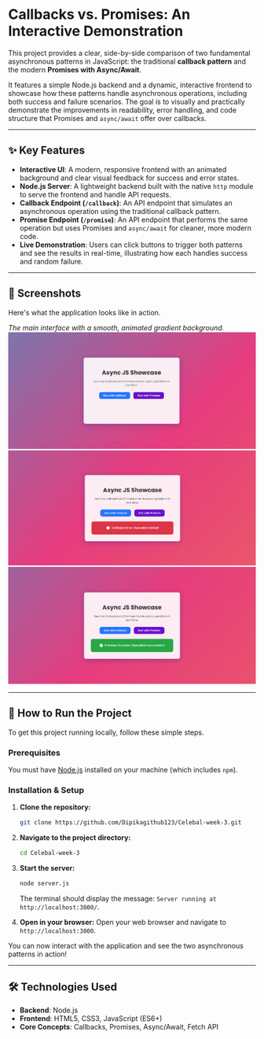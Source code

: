# Callbacks vs. Promises: An Interactive Demonstration

This project provides a clear, side-by-side comparison of two fundamental asynchronous patterns in JavaScript: the traditional **callback pattern** and the modern **Promises with Async/Await**.

It features a simple Node.js backend and a dynamic, interactive frontend to showcase how these patterns handle asynchronous operations, including both success and failure scenarios. The goal is to visually and practically demonstrate the improvements in readability, error handling, and code structure that Promises and `async/await` offer over callbacks.

---

## ✨ Key Features

- **Interactive UI**: A modern, responsive frontend with an animated background and clear visual feedback for success and error states.
- **Node.js Server**: A lightweight backend built with the native `http` module to serve the frontend and handle API requests.
- **Callback Endpoint (`/callback`)**: An API endpoint that simulates an asynchronous operation using the traditional callback pattern.
- **Promise Endpoint (`/promise`)**: An API endpoint that performs the same operation but uses Promises and `async/await` for cleaner, more modern code.
- **Live Demonstration**: Users can click buttons to trigger both patterns and see the results in real-time, illustrating how each handles success and random failure.

---

## 📸 Screenshots

Here's what the application looks like in action.

*The main interface with a smooth, animated gradient background.*
![Application Screenshot](./screenshot1.png)
![Application Screenshot](./screenshot2.png)
![Application Screenshot](./screenshot3.png)

---

## 🚀 How to Run the Project

To get this project running locally, follow these simple steps.

### Prerequisites

You must have [Node.js](https://nodejs.org/) installed on your machine (which includes `npm`).

### Installation & Setup

1.  **Clone the repository:**
    ```bash
    git clone https://github.com/Dipikagithub123/Celebal-week-3.git
    ```

2.  **Navigate to the project directory:**
    ```bash
    cd Celebal-week-3
    ```

3.  **Start the server:**
    ```bash
    node server.js
    ```
    The terminal should display the message: `Server running at http://localhost:3000/`.

4.  **Open in your browser:**
    Open your web browser and navigate to `http://localhost:3000`.

You can now interact with the application and see the two asynchronous patterns in action!

---

## 🛠️ Technologies Used

- **Backend**: Node.js
- **Frontend**: HTML5, CSS3, JavaScript (ES6+)
- **Core Concepts**: Callbacks, Promises, Async/Await, Fetch API 
